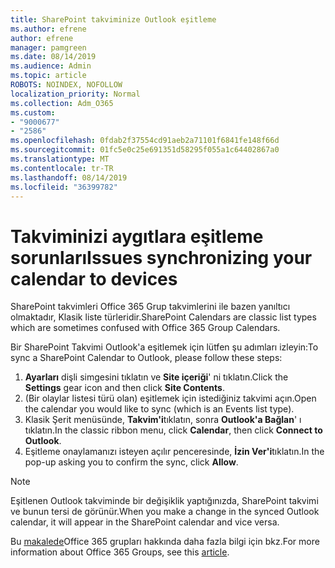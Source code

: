 ```yaml
---
title: SharePoint takviminize Outlook eşitleme
ms.author: efrene
author: efrene
manager: pamgreen
ms.date: 08/14/2019
ms.audience: Admin
ms.topic: article
ROBOTS: NOINDEX, NOFOLLOW
localization_priority: Normal
ms.collection: Adm_O365
ms.custom:
- "9000677"
- "2586"
ms.openlocfilehash: 0fdab2f37554cd91aeb2a71101f6841fe148f66d
ms.sourcegitcommit: 01fc5e0c25e691351d58295f055a1c64402867a0
ms.translationtype: MT
ms.contentlocale: tr-TR
ms.lasthandoff: 08/14/2019
ms.locfileid: "36399782"
---
```

# <a name="issues-synchronizing-your-calendar-to-devices"></a><span data-ttu-id="a4812-102">Takviminizi aygıtlara eşitleme sorunları</span><span class="sxs-lookup"><span data-stu-id="a4812-102">Issues synchronizing your calendar to devices</span></span>

<span data-ttu-id="a4812-103">SharePoint takvimleri Office 365 Grup takvimlerini ile bazen yanıltıcı olmaktadır, Klasik liste türleridir.</span><span class="sxs-lookup"><span data-stu-id="a4812-103">SharePoint Calendars are classic list types which are sometimes confused with Office 365 Group Calendars.</span></span>

<span data-ttu-id="a4812-104">Bir SharePoint Takvimi Outlook'a eşitlemek için lütfen şu adımları izleyin:</span><span class="sxs-lookup"><span data-stu-id="a4812-104">To sync a SharePoint Calendar to Outlook, please follow these steps:</span></span>

1. <span data-ttu-id="a4812-105">**Ayarları** dişli simgesini tıklatın ve **Site içeriği**' ni tıklatın.</span><span class="sxs-lookup"><span data-stu-id="a4812-105">Click the **Settings** gear icon and then click **Site Contents**.</span></span>
2. <span data-ttu-id="a4812-106">(Bir olaylar listesi türü olan) eşitlemek için istediğiniz takvimi açın.</span><span class="sxs-lookup"><span data-stu-id="a4812-106">Open the calendar you would like to sync (which is an Events list type).</span></span>
3. <span data-ttu-id="a4812-107">Klasik Şerit menüsünde, **Takvim'i**tıklatın, sonra **Outlook'a Bağlan**' ı tıklatın.</span><span class="sxs-lookup"><span data-stu-id="a4812-107">In the classic ribbon menu, click **Calendar**, then click **Connect to Outlook**.</span></span>
4. <span data-ttu-id="a4812-108">Eşitleme onaylamanızı isteyen açılır penceresinde, **İzin Ver'i**tıklatın.</span><span class="sxs-lookup"><span data-stu-id="a4812-108">In the pop-up asking you to confirm the sync, click **Allow**.</span></span>

>[!Note]
> <span data-ttu-id="a4812-109">Eşitlenen Outlook takviminde bir değişiklik yaptığınızda, SharePoint takvimi ve bunun tersi de görünür.</span><span class="sxs-lookup"><span data-stu-id="a4812-109">When you make a change in the synced Outlook calendar, it will appear in the SharePoint calendar and vice versa.</span></span>

<span data-ttu-id="a4812-110">Bu [makalede](https://support.office.com/en-us/article/Learn-about-Office-365-groups-b565caa1-5c40-40ef-9915-60fdb2d97fa2)Office 365 grupları hakkında daha fazla bilgi için bkz.</span><span class="sxs-lookup"><span data-stu-id="a4812-110">For more information about Office 365 Groups, see this [article](https://support.office.com/en-us/article/Learn-about-Office-365-groups-b565caa1-5c40-40ef-9915-60fdb2d97fa2).</span></span>
